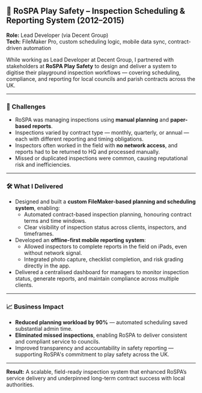 ## 🛝 RoSPA Play Safety – Inspection Scheduling & Reporting System (2012–2015)

**Role:** Lead Developer (via Decent Group)  
**Tech:** FileMaker Pro, custom scheduling logic, mobile data sync, contract-driven automation

While working as Lead Developer at Decent Group, I partnered with stakeholders at **RoSPA Play Safety** to design and deliver a system to digitise their playground inspection workflows — covering scheduling, compliance, and reporting for local councils and parish contracts across the UK.

---

### 🧱 Challenges

- RoSPA was managing inspections using **manual planning** and **paper-based reports**.
- Inspections varied by contract type — monthly, quarterly, or annual — each with different reporting and timing obligations.
- Inspectors often worked in the field with **no network access**, and reports had to be returned to HQ and processed manually.
- Missed or duplicated inspections were common, causing reputational risk and inefficiencies.

---

### 🛠️ What I Delivered

- Designed and built a **custom FileMaker-based planning and scheduling system**, enabling:
  - Automated contract-based inspection planning, honouring contract terms and time windows.
  - Clear visibility of inspection status across clients, inspectors, and timeframes.
- Developed an **offline-first mobile reporting system**:
  - Allowed inspectors to complete reports in the field on iPads, even without network signal.
  - Integrated photo capture, checklist completion, and risk grading directly in the app.
- Delivered a centralised dashboard for managers to monitor inspection status, generate reports, and maintain compliance across multiple clients.

---

### 📈 Business Impact

- **Reduced planning workload by 90%** — automated scheduling saved substantial admin time.
- **Eliminated missed inspections**, enabling RoSPA to deliver consistent and compliant service to councils.
- Improved transparency and accountability in safety reporting — supporting RoSPA's commitment to play safety across the UK.

---

**Result:** A scalable, field-ready inspection system that enhanced RoSPA’s service delivery and underpinned long-term contract success with local authorities.